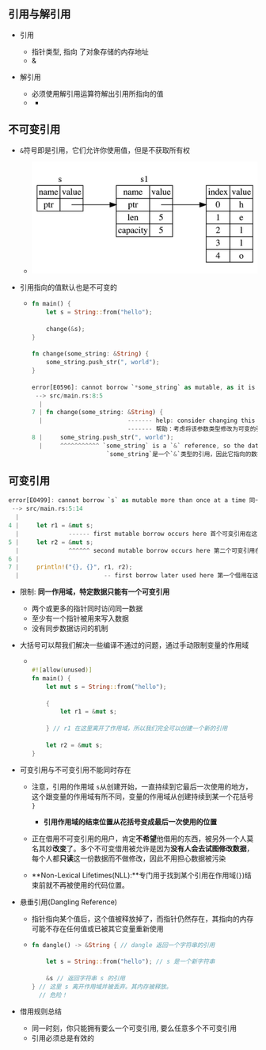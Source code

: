 ## 引用与解引用

* 引用

  * 指针类型, 指向 了对象存储的内存地址
  * &
* 解引用

  * 必须使用解引用运算符解出引用所指向的值
  * *

## 不可变引用

* ​`&`​ 符号即是引用，它们允许你使用值，但是不获取所有权

  * ​![image](assets/image-20221120201431-kvovnpi.png)​
* 引用指向的值默认也是不可变的

  * ```rust
    fn main() {
        let s = String::from("hello");

        change(&s);
    }

    fn change(some_string: &String) {
        some_string.push_str(", world");
    }

    error[E0596]: cannot borrow `*some_string` as mutable, as it is behind a `&` reference
     --> src/main.rs:8:5
      |
    7 | fn change(some_string: &String) {
      |                        ------- help: consider changing this to be a mutable reference: `&mut String`
                               ------- 帮助：考虑将该参数类型修改为可变的引用: `&mut String`
    8 |     some_string.push_str(", world");
      |     ^^^^^^^^^^^ `some_string` is a `&` reference, so the data it refers to cannot be borrowed as mutable
                         `some_string`是一个`&`类型的引用，因此它指向的数据无法进行修改

    ```

## 可变引用

```rust
error[E0499]: cannot borrow `s` as mutable more than once at a time 同一时间无法对 `s` 进行两次可变借用
 --> src/main.rs:5:14
  |
4 |     let r1 = &mut s;
  |              ------ first mutable borrow occurs here 首个可变引用在这里借用
5 |     let r2 = &mut s;
  |              ^^^^^^ second mutable borrow occurs here 第二个可变引用在这里借用
6 |
7 |     println!("{}, {}", r1, r2);
  |                        -- first borrow later used here 第一个借用在这里使用
```

* 限制: **同一作用域，特定数据只能有一个可变引用**

  * 两个或更多的指针同时访问同一数据
  * 至少有一个指针被用来写入数据
  * 没有同步数据访问的机制
* 大括号可以帮我们解决一些编译不通过的问题，通过手动限制变量的作用域

  * ```rust

    #![allow(unused)]
    fn main() {
    	let mut s = String::from("hello");

    	{
    	    let r1 = &mut s;

    	} // r1 在这里离开了作用域，所以我们完全可以创建一个新的引用

    	let r2 = &mut s;
    }

    ```

* 可变引用与不可变引用不能同时存在

  * 注意，引用的作用域 `s`​ 从创建开始，一直持续到它最后一次使用的地方，这个跟变量的作用域有所不同，变量的作用域从创建持续到某一个花括号 `}`​

    * **引用作用域的结束位置从花括号变成最后一次使用的位置**
  * 正在借用不可变引用的用户，肯定**不希望**他借用的东西，被另外一个人莫名其妙**改变**了。多个不可变借用被允许是因为**没有人会去试图修改数据**，每个人都**只读**这一份数据而不做修改，因此不用担心数据被污染
  * **Non-Lexical Lifetimes(NLL): ​**专门用于找到某个引用在作用域(`}`​)结束前就不再被使用的代码位置。
* 悬垂引用(Dangling Reference)

  * 指针指向某个值后，这个值被释放掉了，而指针仍然存在，其指向的内存可能不存在任何值或已被其它变量重新使用
  * ```rust
    fn dangle() -> &String { // dangle 返回一个字符串的引用

        let s = String::from("hello"); // s 是一个新字符串

        &s // 返回字符串 s 的引用
    } // 这里 s 离开作用域并被丢弃。其内存被释放。
      // 危险！
    ```

* 借用规则总结

  * 同一时刻，你只能拥有要么一个可变引用, 要么任意多个不可变引用
  * 引用必须总是有效的
